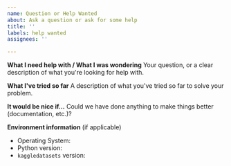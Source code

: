 ```yaml
---
name: Question or Help Wanted
about: Ask a question or ask for some help
title: ''
labels: help wanted
assignees: ''

---
```


**What I need help with / What I was wondering**
Your question, or a clear description of what you're looking for help with.

**What I've tried so far**
A description of what you've tried so far to solve your problem.

**It would be nice if...**
Could we have done anything to make things better (documentation, etc.)?

**Environment information**
(if applicable)
* Operating System: <os>
* Python version: <version>
* `kaggledatasets` version: <package and version>
